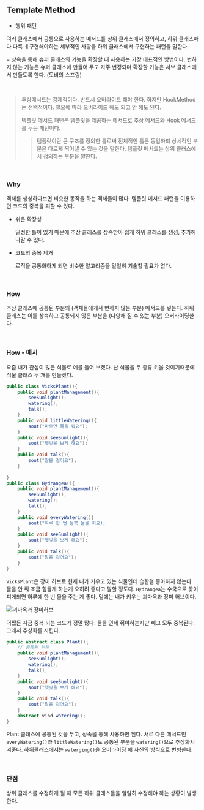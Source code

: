 ## Template Method

* 행위 패턴

여러 클래스에서 공통으로 사용하는 메서드를 상위 클래스에서 정의하고, 하위 클래스마다 다륵 ㅔ구현해야하는 세부적인 사항을 하위 클래스에서 구현하는 패턴을 말한다.

= 상속을 통해 슈퍼 클래스의 기능을 확장할 때 사용하는 가장 대표적인 방법이다. 변하지 않는 기능은 슈퍼 클래스에 만들어 두고 자주 변경되며 확장할 기능은 서브 클래스에서 만들도록 한다. (토비의 스프링)

<br>

> 추상메서드는 강제적이다. 반드시 오버라이드 해야 한다. 하지만 HookMethod는 선택적이다. 필요에 따라 오버라이드 해도 되고 안 해도 된다.
>
> 템플릿 메서드 패턴은 템플릿을 제공하는 메서드로 추상 메서드와 Hook 메서드를 두는 패턴이다.
>
> > 템플릿이란 큰 구조를 정의한 틀로써 전체적인 틀은 동일하되 상세적인 부분은 다르게 찍어낼 수 있는 것을 말한다. 템플릿 메서드는 상위 클래스에서 정의하는 부분을 말한다.

<br>

### Why

객체를 생성하다보면 비슷한 동작을 하는 객체들이 많다.  템플릿 메서드 패턴을 이용하면 코드의 중복을 피할 수 있다.

- 쉬운 확장성

  일정한 틀이 있기 때문에 추상 클래스를 상속받아 쉽게 하위 클래스를 생성, 추가해 나갈 수 있다.

- 코드의 중복 제거

  로직을 공통화하게 되면 비슷한 알고리즘을 일일히 기술할 필요가 없다.

<br>

### How

추상 클래스에 공통된 부분의 (객체들에게서 변하지 않는 부분) 메서드를 넣는다. 하위 클래스는 이를 상속하고 공통되지 않은 부분을 (다양해 질 수 있는 부분) 오버라이딩한다.

<br>

### How - 예시

요즘 내가 관심이 많은 식물로 예를 들어 보겠다. 난 식물을 두 종류 키울 것이기때문에 식물 클래스 두 개를 만들겠다.

```java
public class VicksPlant(){
    public void plantManagement(){
       	seeSunlight();
        watering();
        talk();
    }
    public void littleWatering(){
        sout("마르면 물을 줘요");
    }
    public void seeSunlight(){
        sout("햇빛을 보게 해요");
    }
    public void talk(){
        sout("말을 걸어요");
    }
    
}
public class Hydrangea(){
    public void plantManagement(){
        seeSunlight();
        watering();
        talk();
    }
    public void everyWatering(){
        sout("하루 한 번 듬뿍 물을 줘요);
    }
    public void seeSunlight(){
        sout("햇빛을 보게 해요");
    }
    public void talk(){
        sout("말을 걸어요");
    }
}
```

 `VicksPlant`은 장미 허브로 현재 내가 키우고 있는 식물인데 습한걸 좋아하지 않는다. 물을 안 줘 조금 힘들게 하는게 오히려 좋다고 말할 정도다. `Hydrangea`는 수국으로 꽃이 피게되면 하루에 한 번 물을 주는 게 좋다. 밑에는 내가 키우는 괴마옥과 장미 허브이다.

![괴마옥과 장미허브](https://user-images.githubusercontent.com/66874658/125233715-22f3f400-e31a-11eb-8667-94769e086253.jpg)

어쨌든 지금 중복 되는 코드가 정말 많다. 물을 언제 줘야하는지만 빼고 모두 중복된다. 그래서 추상화를 시킨다.

```java
public abstract class Plant(){
    // 공통된 부분
    public void plantManagement(){
        seeSunlight();
        watering();
        talk();
    }
    public void seeSunlight(){
        sout("햇빛을 보게 해요");
    }
    public void talk(){
        sout("말을 걸어요");
    }
    abstract viod watering();
}
```

Plant 클래스에 공통된 것을 두고, 상속을 통해 사용하면 된다. 서로 다른 메서드인 `everyWatering()`과 `littleWatering()`도 공통된 부분을 `watering()`으로 추상화시켜준다. 하위클래스에서는 `waterging()`을 오버라이딩 해 자신의 방식으로 변형한다.

<br>

### 단점

상위 클래스를 수정하게 될 때 모든 하위 클래스들을 일일히 수정해야 하는 상황이 발생한다. 